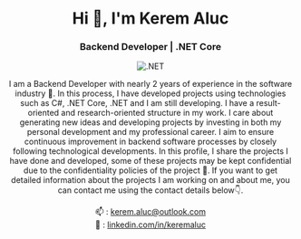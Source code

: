 <h1 align="center">Hi 👋, I'm Kerem Aluc</h1>
<h3 align="center">Backend Developer | .NET Core </h3>

<p align="center">
<img src="https://img.shields.io/badge/-.NET-512BD4?logo=dotnet&logoColor=white&style=flat-square" alt=".NET" />
</p>

<p align="center">
  I am a Backend Developer with nearly 2 years of experience in the software industry 🌱. In this process, I have developed projects using technologies such as C#, .NET Core, .NET and I am still developing. I have a result-oriented and research-oriented structure in my work. I care about generating new ideas and developing projects by investing in both my personal development and my professional career. I aim to ensure continuous improvement in backend software processes by closely following technological developments. In this profile, I share the projects I have done and developed, some of these projects may be kept confidential due to the confidentiality policies of the project 🔗. If you want to get detailed information about the projects I am working on and about me, you can contact me using the contact details below👇.
</p>

<p align="center">
  📫 : <a href="mailto:keremalucc@gmail.com">kerem.aluc@outlook.com</a> <br />
  💼 : <a href="https://linkedin.com/in/keremaluc">linkedin.com/in/keremaluc</a>
</p>
